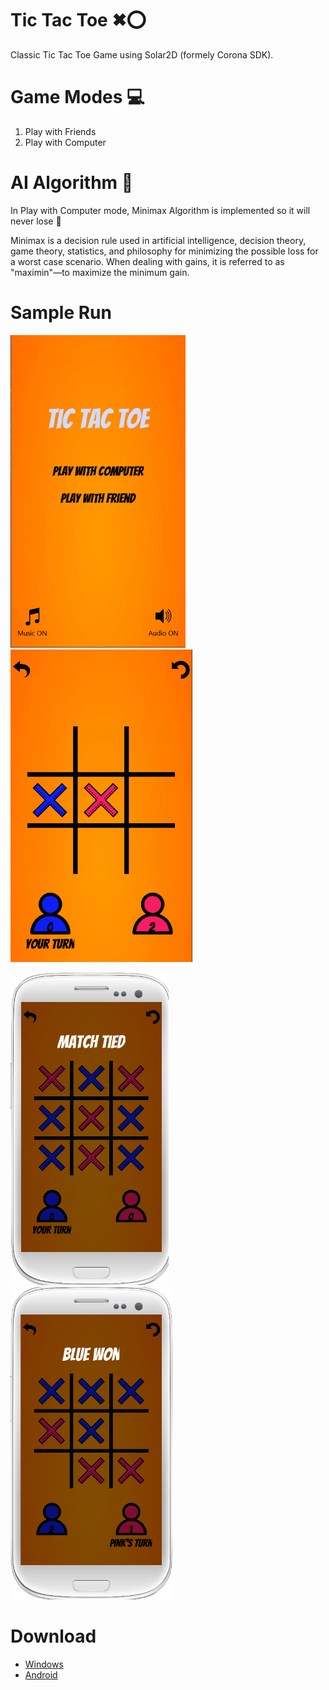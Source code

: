 # Tic Tac Toe ✖⭕
Classic Tic Tac Toe Game using Solar2D (formely Corona SDK).

# Game Modes 💻
1. Play with Friends 
2. Play with Computer 

# AI Algorithm 🤖
In Play with Computer mode, Minimax Algorithm is implemented so it will never lose 🎉

Minimax is a decision rule used in artificial intelligence, decision theory, game theory, statistics, and philosophy for minimizing the possible loss for a worst case scenario. When dealing with gains, it is referred to as "maximin"—to maximize the minimum gain.

# Sample Run
<p>
<img height="500" src="https://github.com/igokulganesh/Tic_Tac_Toe/blob/main/ScreenShot/menu.PNG">
<img height="500" src="https://github.com/igokulganesh/Tic_Tac_Toe/blob/main/ScreenShot/play.PNG">
</p>
<p>
<img height="500" src="https://github.com/igokulganesh/Tic_Tac_Toe/blob/main/ScreenShot/tied.png">
<img height="500" src="https://github.com/igokulganesh/Tic_Tac_Toe/blob/main/ScreenShot/win.png">
</p>

# Download 
- [Windows](https://drive.google.com/file/d/1ccx-tQn9ekfjgtY70njqHuAss7u7fBzi/view?usp=sharing)
- [Android](https://drive.google.com/file/d/1ltlThgx5rSqqsoXZcn1jZz1d0-9Mfr3C/view?usp=sharing)
